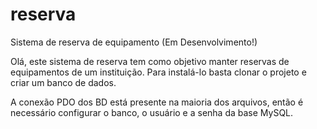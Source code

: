 # reserva
Sistema de reserva de equipamento (Em Desenvolvimento!)

Olá, este sistema de reserva tem como objetivo manter reservas de equipamentos de um instituição. Para instalá-lo basta clonar o projeto e criar um banco de dados.

A conexão PDO dos BD está presente na maioria dos arquivos, então é necessário configurar o banco, o usuário e a senha da base MySQL.
